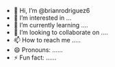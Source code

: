 - 👋 Hi, I’m @brianrodriguez6
- 👀 I’m interested in ...
- 🌱 I’m currently learning ....
- 💞️ I’m looking to collaborate on ....
- 📫 How to reach me .....
- 😄 Pronouns: ......
- ⚡ Fun fact: ......

<!---
brianrodriguez6/brianrodriguez6 is a ✨ special ✨ repository because its `README.md` (this file) appears on your GitHub profile.
You can click the Preview link to take a look at your changes.
--->
